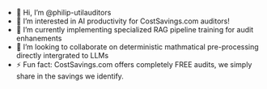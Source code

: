 - 👋 Hi, I’m @philip-utilauditors
- 👀 I’m interested in AI productivity for CostSavings.com auditors!
- 🌱 I’m currently implementing specialized RAG pipeline training for audit enhanements
- 💞️ I’m looking to collaborate on deterministic mathmatical pre-processing directly intergrated to LLMs
- ⚡ Fun fact: CostSavings.com offers completely FREE audits, we simply share in the savings we identify.

<!---
philip-utilauditors/philip-utilauditors is a ✨ special ✨ repository because its `README.md` (this file) appears on your GitHub profile.
You can click the Preview link to take a look at your changes.
--->
